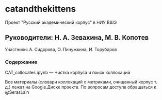 # catandthekittens
Проект "Русский академический корпус" в НИУ ВШЭ  
## Руководители: Н. А. Зевахина, М. В. Копотев
Участники: А. Сидорова, О. Пичужкина, И. Торубаров

### Содержание
CAT_collocates.ipynb — Чистка корпуса и поиск коллокаций

Все материалы (словари коллокаций с метриками, очищенный корпус  т. д.) лежат на Google.Диске проекта. По вопросам доступа обращаться к @SerasLain


